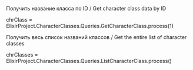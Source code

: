 Получить название класса по ID / Get character class data by ID

chrClass = ElixirProject.CharacterClasses.Queries.GetCharacterClass.process(1)



Получить весь список названий классов / Get the entire list of character classes

chrClasses = ElixirProject.CharacterClasses.Queries.ListCharacterClass.process()